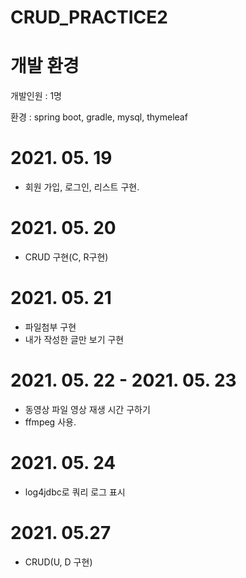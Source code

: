 # CRUD_PRACTICE2

# 개발 환경
개발인원 : 1명

환경 : spring boot, gradle, mysql, thymeleaf

# 2021. 05. 19
- 회원 가입, 로그인, 리스트 구현.

# 2021. 05. 20
- CRUD 구현(C, R구현)

# 2021. 05. 21
- 파일첨부 구현
- 내가 작성한 글만 보기 구현

# 2021. 05. 22 - 2021. 05. 23
- 동영상 파일 영상 재생 시간 구하기
- ffmpeg 사용.

# 2021. 05. 24
- log4jdbc로 쿼리 로그 표시

# 2021. 05.27
- CRUD(U, D 구현)
